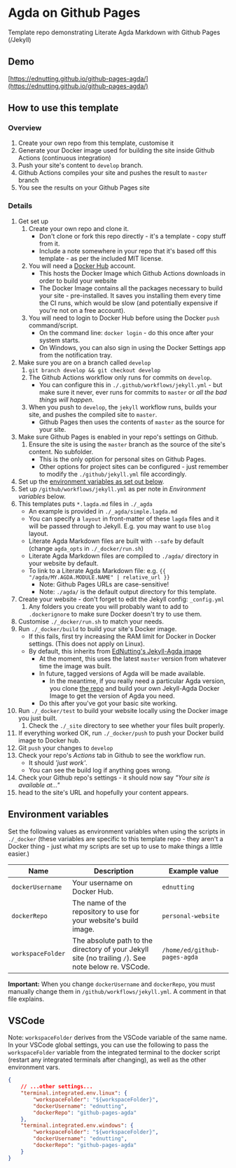 # Agda on Github Pages

Template repo demonstrating Literate Agda Markdown with Github Pages (/Jekyll)

## Demo

[https://ednutting.github.io/github-pages-agda/](https://ednutting.github.io/github-pages-agda/)

## How to use this template

### Overview

1. Create your own repo from this template, customise it
1. Generate your Docker image used for building the site inside Github Actions (continuous integration)
1. Push your site's content to `develop` branch.
1. Github Actions compiles your site and pushes the result to `master` branch
1. You see the results on your Github Pages site

### Details

1. Get set up
    1. Create your own repo and clone it.
        * Don't clone or fork this repo directly - it's a template - copy stuff from it.
        * Include a note somewhere in your repo that it's based off this template - as per the included MIT license.
    1. You will need a [Docker Hub](https://hub.docker.com/) account.
        * This hosts the Docker Image which Github Actions downloads in order to build your website
        * The Docker Image contains all the packages necessary to build your site - pre-installed. It saves you installing them every time the CI runs, which would be slow (and potentially expensive if you're not on a free account).
    1. You will need to login to Docker Hub before using the Docker `push` command/script.
        * On the command line: `docker login` - do this once after your system starts.
        * On Windows, you can also sign in using the Docker Settings app from the notification tray.
1. Make sure you are on a branch called `develop`
    1. `git branch develop && git checkout develop`
    1. The Github Actions workflow only runs for commits on `develop`.
        * You can configure this in `./.github/workflows/jekyll.yml` - but make sure it never, ever runs for commits to `master` or *all the bad things will happen*.
    1. When you push to `develop`, the `jekyll` workflow runs, builds your site, and pushes the compiled site to `master`.
        * Github Pages then uses the contents of `master` as the source for your site.
1. Make sure Github Pages is enabled in your repo's settings on Github.
    1. Ensure the site is using the `master` branch as the source of the site's content. No subfolder.
        * This is the only option for personal sites on Github Pages.
        * Other options for project sites can be configured - just remember to modify the `./github/jekyll.yml` file accordingly.
1. Set up the [environment variables as set out below](#environment-variables).
1. Set up `/github/workflows/jekyll.yml` as per note in *Environment variables* below.
1. This templates puts `*.lagda.md` files in `./_agda`
    * An example is provided in `./_agda/simple.lagda.md`
    * You can specify a `layout` in front-matter of these `lagda` files and it will be passed through to Jekyll. E.g. you may want to use `blog` layout.
    * Literate Agda Markdown files are built with `--safe` by default (change `agda_opts` in `./_docker/run.sh`)
    * Literate Agda Markdown files are compiled to `./agda/` directory in your website by default.
    * To link to a Literate Agda Markdown file: e.g. `{{ "/agda/MY.AGDA.MODULE.NAME" | relative_url }}`
        * Note: Github Pages URLs are case-sensitive!
        * Note: `./agda/` is the default output directory for this template.
1. Create your website - don't forget to edit the Jekyll config: `_config.yml`
    1. Any folders you create you will probably want to add to `.dockerignore` to make sure Docker doesn't try to use them.
1. Customise `./_docker/run.sh` to match your needs.
1. Run `./_docker/build` to build your site's Docker image.
    * If this fails, first try increasing the RAM limit for Docker in Docker settings. (This does not apply on Linux).
    * By default, this inherits from [EdNutting's Jekyll-Agda image](https://github.com/EdNutting/docker-jekyll-agda)
        * At the moment, this uses the latest `master` version from whatever time the image was built.
        * In future, tagged versions of Agda will be made available.
            * In the meantime, if you really need a particular Agda version, you clone [the repo](https://github.com/EdNutting/docker-jekyll-agda) and build your own Jekyll-Agda Docker Image to get the version of Agda you need.
        * Do this after you've got your basic site working.
1. Run `./_docker/test` to build your website locally using the Docker image you just built.
    1. Check the `./_site` directory to see whether your files built properly.
1. If everything worked OK, run `./_docker/push` to push your Docker build image to Docker hub.
1. Git `push` your changes to `develop`
1. Check your repo's *Actions* tab in Github to see the workflow run.
    * It should *'just work'*.
    * You can see the build log if anything goes wrong.
1. Check your Github repo's settings - it should now say *"Your site is available at..."*
1. head to the site's URL and hopefully your content appears.

## Environment variables

Set the following values as environment variables when using the scripts in `./_docker` (these variables are specific to this template repo - they aren't a Docker thing - just what my scripts are set up to use to make things a little easier.)

| Name | Description | Example value |
|------|-------------|----|
| `dockerUsername` | Your username on Docker Hub. | `ednutting` |
| `dockerRepo` | The name of the repository to use for your website's build image. | `personal-website` |
| `workspaceFolder` | The absolute path to the directory of your Jekyll site (no trailing `/`). See note below re. VSCode. | `/home/ed/github-pages-agda` |

**Important:** When you change `dockerUsername` and `dockerRepo`, you must manually change them in `/github/workflows/jekyll.yml`. A comment in that file explains.

## VSCode

Note: `workspaceFolder` derives from the VSCode variable of the same name. In your VSCode global settings, you can use the following to pass the `workspaceFolder` variable from the integrated terminal to the docker script (restart any integrated terminals after changing), as well as the other environment vars.

```json
{
    // ...other settings...
    "terminal.integrated.env.linux": {
        "workspaceFolder": "${workspaceFolder}",
        "dockerUsername": "ednutting",
        "dockerRepo": "github-pages-agda"
    },
    "terminal.integrated.env.windows": {
        "workspaceFolder": "${workspaceFolder}",
        "dockerUsername": "ednutting",
        "dockerRepo": "github-pages-agda"
    }
}
```

